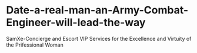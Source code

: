 # Date-a-real-man-an-Army-Combat-Engineer-will-lead-the-way
SamXe-Concierge and Escort VIP Services for the Excellence and Virtuity of the Prifessional Woman
